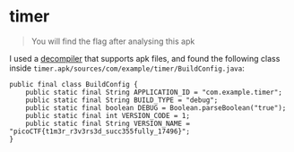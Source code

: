 # timer

> You will find the flag after analysing this apk

I used a [decompiler](https://www.decompiler.com) that supports apk files, and found the following class inside `timer.apk/sources/com/example/timer/BuildConfig.java`:

```
public final class BuildConfig {
    public static final String APPLICATION_ID = "com.example.timer";
    public static final String BUILD_TYPE = "debug";
    public static final boolean DEBUG = Boolean.parseBoolean("true");
    public static final int VERSION_CODE = 1;
    public static final String VERSION_NAME = "picoCTF{t1m3r_r3v3rs3d_succ355fully_17496}";
}
```
